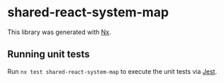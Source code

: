 # shared-react-system-map

This library was generated with [Nx](https://nx.dev).

## Running unit tests

Run `nx test shared-react-system-map` to execute the unit tests via [Jest](https://jestjs.io).
